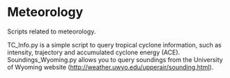 # Meteorology
Scripts related to meteorology.

TC_Info.py is a simple script to query tropical cyclone information, such as intensity, trajectory and accumulated cyclone energy (ACE).
Soundings_Wyoming.py allows you to query soundings from the University of Wyoming website (http://weather.uwyo.edu/upperair/sounding.html).


